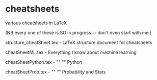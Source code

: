 # cheatsheets
various cheatsheets in LaTeX

(NB every one of these is SO in progress -- don't even start with me.)

structure_cheatSheet.tex - LaTeX structure document for cheatsheets

cheatSheetML.tex - Everything I know about machine learning

cheatSheetPython.tex - "" "" Python

cheatSheetProb.tex - "" "" Probability and Stats
